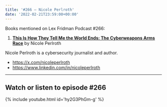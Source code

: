 ```yaml
---
title: '#266 – Nicole Perlroth'
date: '2022-02-21T23:59:00+00:00'
---
```


Books mentioned on Lex Fridman Podcast #266:

1. <b><a href="https://amzn.to/4505S1f" target="_blank" rel="sponsored noopener noreferrer">This Is How They Tell Me the World Ends: The Cyberweapons Arms Race</a></b> by Nicole Perlroth

<!--more-->

Nicole Perlroth is a cybersecurity journalist and author.

- <a href="https://x.com/nicoleperlroth" target="_blank">https://x.com/nicoleperlroth</a>
- <a href="https://www.linkedin.com/in/nicoleperlroth" target="_blank">https://www.linkedin.com/in/nicoleperlroth</a>

- - - - - -

## Watch or listen to episode #266

{% include youtube.html id='hy2G3PhGm-g' %}